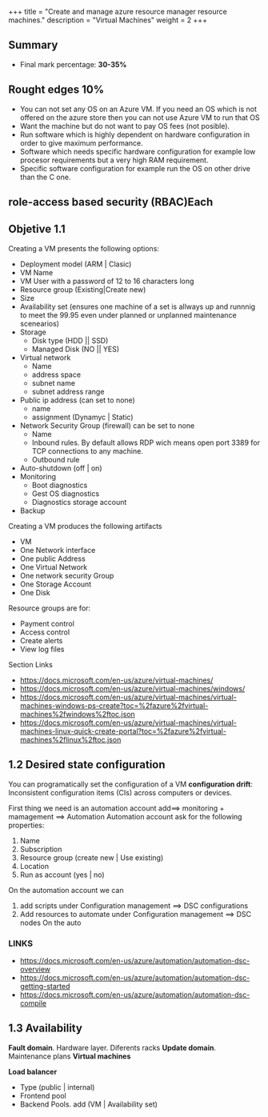 +++
title = "Create and manage azure resource manager resource machines."
description = "Virtual Machines"
weight = 2
+++

## Summary
+ Final mark percentage: **30-35%**


## Rought edges 10%
+ You can not set any OS on an Azure VM. If you need an OS which is not offered on the azure store then you can not use Azure VM to run that OS
+ Want the machine but do not want to pay OS fees (not posible).
+ Run software which is highly dependent on hardware configuration in order to give maximum performance.
+ Software which needs specific hardware configuration for example low procesor requirements but a very high RAM requirement.
+ Specific software configuration for example run the OS on other drive than the C one.

## role-access based security (RBAC)Each 

## Objetive 1.1 
Creating a VM presents the following options:

+ Deployment model (ARM | Clasic)
+ VM Name
+ VM User with a password of 12 to 16 characters long
+ Resource group (Existing|Create new)
+ Size
+ Availability set (ensures one machine of a set is allways up and runnnig to meet the 99.95 even under planned or unplanned maintenance scenearios)
+ Storage
    - Disk type (HDD || SSD)
    - Managed Disk (NO || YES)
+ Virtual network
    - Name
    - address space
    - subnet name
    - subnet address range
+ Public ip address (can set to none)
    - name
    - assignment (Dynamyc | Static)
+ Network Security Group (firewall) can be set to none
    - Name
    - Inbound rules. By default allows RDP wich means open port 3389 for  TCP connections to any machine.
    - Outbound rule
+ Auto-shutdown (off | on)
+ Monitoring
    - Boot diagnostics
    - Gest OS diagnostics
    - Diagnostics storage account
+ Backup


Creating a VM produces the following artifacts

+ VM
+ One Network interface
+ One public Address
+ One Virtual Network
+ One network security Group
+ One Storage Account
+ One Disk

Resource groups are for:

+ Payment control
+ Access control
+ Create alerts
+ View log files

Section Links

+ https://docs.microsoft.com/en-us/azure/virtual-machines/
+ https://docs.microsoft.com/en-us/azure/virtual-machines/windows/
+ https://docs.microsoft.com/en-us/azure/virtual-machines/virtual-machines-windows-ps-create?toc=%2fazure%2fvirtual-machines%2fwindows%2ftoc.json
+ https://docs.microsoft.com/en-us/azure/virtual-machines/virtual-machines-linux-quick-create-portal?toc=%2fazure%2fvirtual-machines%2flinux%2ftoc.json

## 1.2 Desired state configuration
You can programatically set the configuration of a VM
**configuration drift**: Inconsistent configuration items (CIs) across computers or devices.

First thing we need is an automation account add==> monitoring + mamagement ==> Automation
Automation account ask for the following properties:

1. Name
2. Subscription
3. Resource group (create new | Use existing)
4. Location
5. Run as account (yes | no)

On the automation account we can 

1. add scripts under Configuration management ==> DSC configurations
2. Add resources to automate under Configuration management ==> DSC nodes
On the auto
 
### LINKS

+ https://docs.microsoft.com/en-us/azure/automation/automation-dsc-overview
+ https://docs.microsoft.com/en-us/azure/automation/automation-dsc-getting-started
+ https://docs.microsoft.com/en-us/azure/automation/automation-dsc-compile


## 1.3 Availability 

**Fault domain**. Hardware layer. Diferents racks
**Update domain**. Maintenance plans
**Virtual machines**

**Load balancer**
+ Type (public | internal)
+ Frontend pool
+ Backend Pools. add (VM | Availability set)